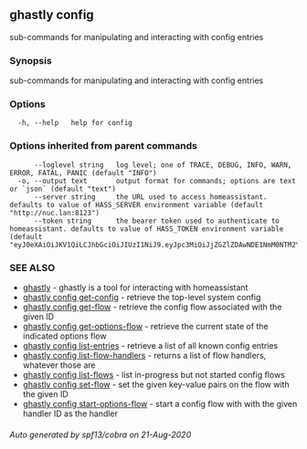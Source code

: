 ## ghastly config

sub-commands for manipulating and interacting with config entries

### Synopsis

sub-commands for manipulating and interacting with config entries

### Options

```
  -h, --help   help for config
```

### Options inherited from parent commands

```
      --loglevel string   log level; one of TRACE, DEBUG, INFO, WARN, ERROR, FATAL, PANIC (default "INFO")
  -o, --output text       output format for commands; options are text or `json` (default "text")
      --server string     the URL used to access homeassistant. defaults to value of HASS_SERVER environment variable (default "http://nuc.lan:8123")
      --token string      the bearer token used to authenticate to homeassistant. defaults to value of HASS_TOKEN environment variable (default "eyJ0eXAiOiJKV1QiLCJhbGciOiJIUzI1NiJ9.eyJpc3MiOiJjZGZlZDAwNDE1NmM0NTM2YTI4MDRiMmRiMjUzN2JmMCIsImlhdCI6MTU0OTc2Mzc3MywiZXhwIjoxODY1MTIzNzczfQ.wHtNVzQoEb1hY5m86QaEKOIp5pApyO0HZBJBDjfCJZc")
```

### SEE ALSO

* [ghastly](ghastly.md)	 - ghastly is a tool for interacting with homeassistant
* [ghastly config get-config](ghastly_config_get-config.md)	 - retrieve the top-level system config
* [ghastly config get-flow](ghastly_config_get-flow.md)	 - retrieve the config flow associated with the given ID
* [ghastly config get-options-flow](ghastly_config_get-options-flow.md)	 - retrieve the current state of the indicated options flow
* [ghastly config list-entries](ghastly_config_list-entries.md)	 - retrieve a list of all known config entries
* [ghastly config list-flow-handlers](ghastly_config_list-flow-handlers.md)	 - returns a list of flow handlers, whatever those are
* [ghastly config list-flows](ghastly_config_list-flows.md)	 - list in-progress but not started config flows
* [ghastly config set-flow](ghastly_config_set-flow.md)	 - set the given key-value pairs on the flow with the given ID
* [ghastly config start-options-flow](ghastly_config_start-options-flow.md)	 - start a config flow with with the given handler ID as the handler

###### Auto generated by spf13/cobra on 21-Aug-2020
